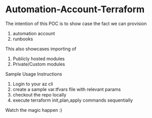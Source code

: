 # Automation-Account-Terraform

The intention of this POC is to show case the fact we can provision
1) automation account
2) runbooks

 This also showcases importing of
 1) Publicly hosted modules
 2) Private/Custom modules

 Sample Usage Instructions

 1) Login to your az cli
 2) create a sample var.tfvars file with relevant params
 3) checkout the repo locally
 4) execute terraform init,plan,apply commands sequentially

 Watch the magic happen :)